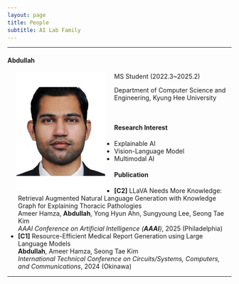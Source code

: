 ```yaml
---
layout: page
title: People 
subtitle: AI Lab Family
---
```


<hr>

#### Abdullah
  
<img src="https://raw.githubusercontent.com/ailabkhu/ailabkhu.github.io/master/img/Abdullah.jpg" width="200" height="265" align="left" hspace="20" />
MS Student (2022.3~2025.2)        

Department of Computer Science and Engineering, Kyung Hee University         
            
<br>

#### Research Interest
* Explainable AI
* Vision-Language Model
* Multimodal AI

#### Publication
- **[C2]** LLaVA Needs More Knowledge: Retrieval Augmented Natural Language Generation with Knowledge Graph for Explaining Thoracic Pathologies                                    
  Ameer Hamza, **Abdullah**, Yong Hyun Ahn, Sungyoung Lee, Seong Tae Kim           
_AAAI Conference on Artificial Intelligence (**AAAI**)_, 2025 (Philadelphia)
- **[C1]** Resource-Efficient Medical Report Generation using Large Language Models                                      
**Abdullah**, Ameer Hamza, Seong Tae Kim           
_International Technical Conference on Circuits/Systems, Computers, and Communications_, 2024 (Okinawa)


<hr>
